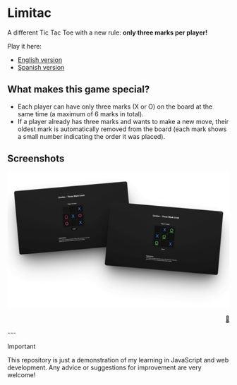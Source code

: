 # Limitac
A different Tic Tac Toe with a new rule: **only three marks per player!**

Play it here:
- [English version](https://kalefxd.github.io/Limitac/)
- [Spanish version](https://kalefxd.github.io/Limitac/es/)  


## What makes this game special?

- Each player can have only three marks (X or O) on the board at the same time (a maximum of 6 marks in total).
- If a player already has three marks and wants to make a new move, their oldest mark is automatically removed from the board (each mark shows a small number indicating the order it was placed).


## Screenshots

![Preview](assets/image-preview-2.png)

<p align="right"><a href="#top">🔼</a></p>
---

> [!IMPORTANT]  
> This repository is just a demonstration of my learning in JavaScript and web development. Any advice or suggestions for improvement are very welcome!

